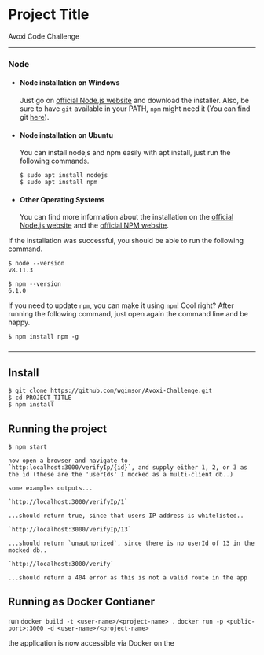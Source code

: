 
# Project Title

Avoxi Code Challenge

---
### Node
- #### Node installation on Windows

  Just go on [official Node.js website](https://nodejs.org/) and download the installer.
Also, be sure to have `git` available in your PATH, `npm` might need it (You can find git [here](https://git-scm.com/)).

- #### Node installation on Ubuntu

  You can install nodejs and npm easily with apt install, just run the following commands.

      $ sudo apt install nodejs
      $ sudo apt install npm

- #### Other Operating Systems
  You can find more information about the installation on the [official Node.js website](https://nodejs.org/) and the [official NPM website](https://npmjs.org/).

If the installation was successful, you should be able to run the following command.

    $ node --version
    v8.11.3

    $ npm --version
    6.1.0

If you need to update `npm`, you can make it using `npm`! Cool right? After running the following command, just open again the command line and be happy.

    $ npm install npm -g

###
---

## Install

    $ git clone https://github.com/wgimson/Avoxi-Challenge.git
    $ cd PROJECT_TITLE
    $ npm install

## Running the project

    $ npm start

    now open a browser and navigate to `http:localhost:3000/verifyIp/{id}`, and supply either 1, 2, or 3 as the id (these are the 'userIds' I mocked as a multi-client db..)

    some examples outputs...

    `http://localhost:3000/verifyIp/1`

    ...should return true, since that users IP address is whitelisted..

    `http://localhost:3000/verifyIp/13`

    ...should return `unauthorized`, since there is no userId of 13 in the mocked db..

    `http://localhost:3000/verify`

    ...should return a 404 error as this is not a valid route in the app

## Running as Docker Contianer

run 
`docker build -t <user-name>/<project-name> .`
`docker run -p <public-port>:3000 -d <user-name>/<project-name>`

the application is now accessible via Docker on the <public-port>

